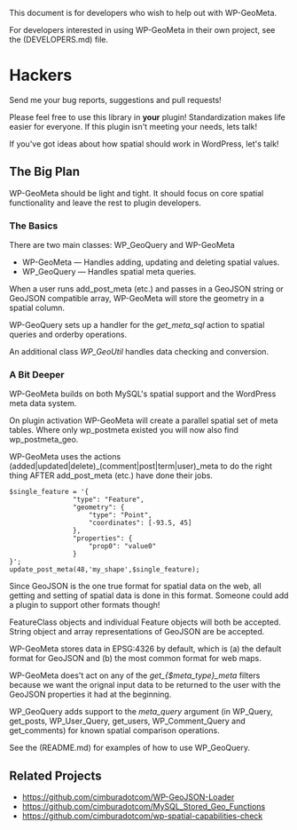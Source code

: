 This document is for developers who wish to help out with WP-GeoMeta.

For developers interested in using WP-GeoMeta in their own project, see the (DEVELOPERS.md) file.

Hackers
=======

Send me your bug reports, suggestions and pull requests!

Please feel free to use this library in **your** plugin! Standardization makes
life easier for everyone. If this plugin isn't meeting your needs, lets talk!

If you've got ideas about how spatial should work in WordPress, let's talk!

The Big Plan
--------------

WP-GeoMeta should be light and tight. It should focus on core spatial functionality
and leave the rest to plugin developers.

### The Basics

There are two main classes: WP_GeoQuery and WP-GeoMeta

* WP-GeoMeta — Handles adding, updating and deleting spatial values.
* WP_GeoQuery — Handles spatial meta queries.

When a user runs add_post_meta (etc.) and passes in a GeoJSON string or GeoJSON compatible
array, WP-GeoMeta will store the geometry in a spatial column. 

WP-GeoQuery sets up a handler for the *get_meta_sql* action to spatial queries and orderby operations.

An additional class *WP_GeoUtil* handles data checking and conversion.

### A Bit Deeper 

WP-GeoMeta builds on both MySQL's spatial support and the WordPress meta data system.

On plugin activation WP-GeoMeta will create a parallel spatial set of meta tables. Where 
only wp_postmeta existed you will now also find wp_postmeta_geo. 

WP-GeoMeta uses the actions (added|updated|delete)_(comment|post|term|user)_meta to
do the right thing AFTER add_post_meta (etc.) have done their jobs. 

    $single_feature = '{ 
					"type": "Feature", 
					"geometry": {
						"type": "Point", 
						"coordinates": [-93.5, 45]
					}, 
					"properties": {
						"prop0": "value0"
					} 
	}';
    update_post_meta(48,'my_shape',$single_feature);

Since GeoJSON is the one true format for spatial data on the web, all getting and
setting of spatial data is done in this format. Someone could add a plugin 
to support other formats though!

FeatureClass objects and individual Feature objects will both be accepted. String
object and array representations of GeoJSON are be accepted.

WP-GeoMeta stores data in EPSG:4326 by default, which is (a) the default format
for GeoJSON and (b) the most common format for web maps.

WP-GeoMeta does't act on any of the *get_{$meta_type}_meta* filters because we want the 
orignal input data to be returned to the user with the GeoJSON properties it had at the
beginning. 

WP_GeoQuery adds support to the *meta_query* argument (in WP_Query, get_posts, WP_User_Query, get_users, WP_Comment_Query and get_comments) for known spatial comparison operations.

See the (README.md) for examples of how to use WP_GeoQuery.

Related Projects
----------------
* https://github.com/cimburadotcom/WP-GeoJSON-Loader
* https://github.com/cimburadotcom/MySQL_Stored_Geo_Functions
* https://github.com/cimburadotcom/wp-spatial-capabilities-check
